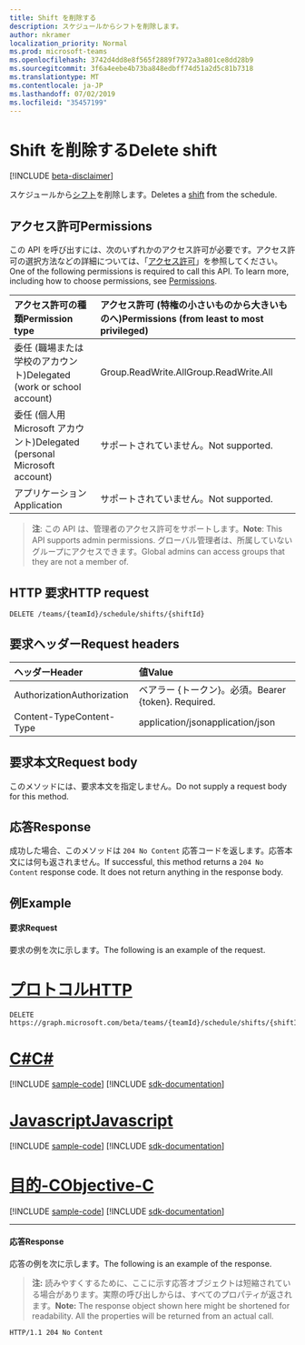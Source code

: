 ```yaml
---
title: Shift を削除する
description: スケジュールからシフトを削除します。
author: nkramer
localization_priority: Normal
ms.prod: microsoft-teams
ms.openlocfilehash: 3742d4dd8e8f565f2889f7972a3a801ce8dd28b9
ms.sourcegitcommit: 3f6a4eebe4b73ba848edbff74d51a2d5c81b7318
ms.translationtype: MT
ms.contentlocale: ja-JP
ms.lasthandoff: 07/02/2019
ms.locfileid: "35457199"
---
```

# <a name="delete-shift"></a><span data-ttu-id="01be9-103">Shift を削除する</span><span class="sxs-lookup"><span data-stu-id="01be9-103">Delete shift</span></span>

[!INCLUDE [beta-disclaimer](../../includes/beta-disclaimer.md)]

<span data-ttu-id="01be9-104">スケジュールから[シフト](../resources/shift.md)を削除します。</span><span class="sxs-lookup"><span data-stu-id="01be9-104">Deletes a [shift](../resources/shift.md) from the schedule.</span></span>

## <a name="permissions"></a><span data-ttu-id="01be9-105">アクセス許可</span><span class="sxs-lookup"><span data-stu-id="01be9-105">Permissions</span></span>

<span data-ttu-id="01be9-p101">この API を呼び出すには、次のいずれかのアクセス許可が必要です。アクセス許可の選択方法などの詳細については、「[アクセス許可](/graph/permissions-reference)」を参照してください。</span><span class="sxs-lookup"><span data-stu-id="01be9-p101">One of the following permissions is required to call this API. To learn more, including how to choose permissions, see [Permissions](/graph/permissions-reference).</span></span>

|<span data-ttu-id="01be9-108">アクセス許可の種類</span><span class="sxs-lookup"><span data-stu-id="01be9-108">Permission type</span></span>      | <span data-ttu-id="01be9-109">アクセス許可 (特権の小さいものから大きいものへ)</span><span class="sxs-lookup"><span data-stu-id="01be9-109">Permissions (from least to most privileged)</span></span>              |
|:--------------------|:---------------------------------------------------------|
|<span data-ttu-id="01be9-110">委任 (職場または学校のアカウント)</span><span class="sxs-lookup"><span data-stu-id="01be9-110">Delegated (work or school account)</span></span> | <span data-ttu-id="01be9-111">Group.ReadWrite.All</span><span class="sxs-lookup"><span data-stu-id="01be9-111">Group.ReadWrite.All</span></span>    |
|<span data-ttu-id="01be9-112">委任 (個人用 Microsoft アカウント)</span><span class="sxs-lookup"><span data-stu-id="01be9-112">Delegated (personal Microsoft account)</span></span> | <span data-ttu-id="01be9-113">サポートされていません。</span><span class="sxs-lookup"><span data-stu-id="01be9-113">Not supported.</span></span>    |
|<span data-ttu-id="01be9-114">アプリケーション</span><span class="sxs-lookup"><span data-stu-id="01be9-114">Application</span></span> | <span data-ttu-id="01be9-115">サポートされていません。</span><span class="sxs-lookup"><span data-stu-id="01be9-115">Not supported.</span></span> |

> <span data-ttu-id="01be9-116">**注**: この API は、管理者のアクセス許可をサポートします。</span><span class="sxs-lookup"><span data-stu-id="01be9-116">**Note**: This API supports admin permissions.</span></span> <span data-ttu-id="01be9-117">グローバル管理者は、所属していないグループにアクセスできます。</span><span class="sxs-lookup"><span data-stu-id="01be9-117">Global admins can access groups that they are not a member of.</span></span>

## <a name="http-request"></a><span data-ttu-id="01be9-118">HTTP 要求</span><span class="sxs-lookup"><span data-stu-id="01be9-118">HTTP request</span></span>

<!-- { "blockType": "ignored" } -->

```http
DELETE /teams/{teamId}/schedule/shifts/{shiftId}
```

## <a name="request-headers"></a><span data-ttu-id="01be9-119">要求ヘッダー</span><span class="sxs-lookup"><span data-stu-id="01be9-119">Request headers</span></span>

| <span data-ttu-id="01be9-120">ヘッダー</span><span class="sxs-lookup"><span data-stu-id="01be9-120">Header</span></span>       | <span data-ttu-id="01be9-121">値</span><span class="sxs-lookup"><span data-stu-id="01be9-121">Value</span></span> |
|:---------------|:--------|
| <span data-ttu-id="01be9-122">Authorization</span><span class="sxs-lookup"><span data-stu-id="01be9-122">Authorization</span></span>  | <span data-ttu-id="01be9-p103">ベアラー {トークン}。必須。</span><span class="sxs-lookup"><span data-stu-id="01be9-p103">Bearer {token}. Required.</span></span>  |
| <span data-ttu-id="01be9-125">Content-Type</span><span class="sxs-lookup"><span data-stu-id="01be9-125">Content-Type</span></span>  | <span data-ttu-id="01be9-126">application/json</span><span class="sxs-lookup"><span data-stu-id="01be9-126">application/json</span></span>  |

## <a name="request-body"></a><span data-ttu-id="01be9-127">要求本文</span><span class="sxs-lookup"><span data-stu-id="01be9-127">Request body</span></span>
<span data-ttu-id="01be9-128">このメソッドには、要求本文を指定しません。</span><span class="sxs-lookup"><span data-stu-id="01be9-128">Do not supply a request body for this method.</span></span>

## <a name="response"></a><span data-ttu-id="01be9-129">応答</span><span class="sxs-lookup"><span data-stu-id="01be9-129">Response</span></span>

<span data-ttu-id="01be9-p104">成功した場合、このメソッドは `204 No Content` 応答コードを返します。応答本文には何も返されません。</span><span class="sxs-lookup"><span data-stu-id="01be9-p104">If successful, this method returns a `204 No Content` response code. It does not return anything in the response body.</span></span>

## <a name="example"></a><span data-ttu-id="01be9-132">例</span><span class="sxs-lookup"><span data-stu-id="01be9-132">Example</span></span>

#### <a name="request"></a><span data-ttu-id="01be9-133">要求</span><span class="sxs-lookup"><span data-stu-id="01be9-133">Request</span></span>

<span data-ttu-id="01be9-134">要求の例を次に示します。</span><span class="sxs-lookup"><span data-stu-id="01be9-134">The following is an example of the request.</span></span>

# <a name="httptabhttp"></a>[<span data-ttu-id="01be9-135">プロトコル</span><span class="sxs-lookup"><span data-stu-id="01be9-135">HTTP</span></span>](#tab/http)
<!-- {
  "blockType": "request",
  "name": "shift-delete"
}-->
```http
DELETE https://graph.microsoft.com/beta/teams/{teamId}/schedule/shifts/{shiftId}
```
# <a name="ctabcsharp"></a>[<span data-ttu-id="01be9-136">C#</span><span class="sxs-lookup"><span data-stu-id="01be9-136">C#</span></span>](#tab/csharp)
[!INCLUDE [sample-code](../includes/snippets/csharp/shift-delete-csharp-snippets.md)]
[!INCLUDE [sdk-documentation](../includes/snippets/snippets-sdk-documentation-link.md)]

# <a name="javascripttabjavascript"></a>[<span data-ttu-id="01be9-137">Javascript</span><span class="sxs-lookup"><span data-stu-id="01be9-137">Javascript</span></span>](#tab/javascript)
[!INCLUDE [sample-code](../includes/snippets/javascript/shift-delete-javascript-snippets.md)]
[!INCLUDE [sdk-documentation](../includes/snippets/snippets-sdk-documentation-link.md)]

# <a name="objective-ctabobjc"></a>[<span data-ttu-id="01be9-138">目的-C</span><span class="sxs-lookup"><span data-stu-id="01be9-138">Objective-C</span></span>](#tab/objc)
[!INCLUDE [sample-code](../includes/snippets/objc/shift-delete-objc-snippets.md)]
[!INCLUDE [sdk-documentation](../includes/snippets/snippets-sdk-documentation-link.md)]

---


#### <a name="response"></a><span data-ttu-id="01be9-139">応答</span><span class="sxs-lookup"><span data-stu-id="01be9-139">Response</span></span>

<span data-ttu-id="01be9-140">応答の例を次に示します。</span><span class="sxs-lookup"><span data-stu-id="01be9-140">The following is an example of the response.</span></span> 

><span data-ttu-id="01be9-p105">**注:** 読みやすくするために、ここに示す応答オブジェクトは短縮されている場合があります。実際の呼び出しからは、すべてのプロパティが返されます。</span><span class="sxs-lookup"><span data-stu-id="01be9-p105">**Note:** The response object shown here might be shortened for readability. All the properties will be returned from an actual call.</span></span>
<!-- {
  "blockType": "response",
  "truncated": true,
  "@odata.type": "microsoft.graph.None"
} -->

```http
HTTP/1.1 204 No Content
```

<!-- uuid: 8fcb5dbc-d5aa-4681-8e31-b001d5168d79
2015-10-25 14:57:30 UTC -->
<!--
{
  "type": "#page.annotation",
  "description": "Deletes a shift from the schedule",
  "keywords": "",
  "section": "documentation",
  "tocPath": "",
  "suppressions": [
  ]
}
-->

